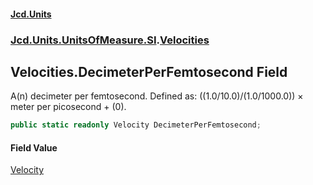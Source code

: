 #### [Jcd.Units](index.md 'index')
### [Jcd.Units.UnitsOfMeasure.SI](Jcd.Units.UnitsOfMeasure.SI.md 'Jcd.Units.UnitsOfMeasure.SI').[Velocities](Velocities.md 'Jcd.Units.UnitsOfMeasure.SI.Velocities')

## Velocities.DecimeterPerFemtosecond Field

A(n) decimeter per femtosecond. Defined as: ((1.0/10.0)/(1.0/1000.0)) × meter per picosecond + (0).

```csharp
public static readonly Velocity DecimeterPerFemtosecond;
```

#### Field Value
[Velocity](Velocity.md 'Jcd.Units.UnitTypes.Velocity')